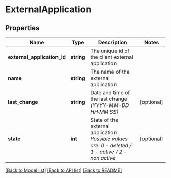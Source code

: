 # ExternalApplication

## Properties
Name | Type | Description | Notes
------------ | ------------- | ------------- | -------------
**external_application_id** | **string** | The unique id of the client external application | 
**name** | **string** | The name of the external application | 
**last_change** | **string** | Date and time of the last change *(YYYY-MM-DD HH:MM:SS)* | [optional] 
**state** | **int** | State of the external application *Possible values are: 0 - deleted / 1 - active / 2 - non active* | [optional] 

[[Back to Model list]](../../README.md#documentation-for-models) [[Back to API list]](../../README.md#documentation-for-api-endpoints) [[Back to README]](../../README.md)

